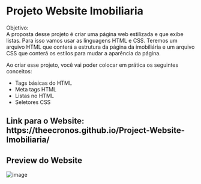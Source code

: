 <h1>Projeto Website Imobiliaria</h1>

Objetivo:
</br>
A proposta desse projeto é criar uma página web estilizada e que exibe listas. Para isso vamos usar as linguagens HTML e CSS. Teremos um arquivo HTML que conterá a estrutura da página da imobiliária e um arquivo CSS que conterá os estilos para mudar a aparência da página.

Ao criar esse projeto, você vai poder colocar em prática os seguintes conceitos:

<ul>
  <li>Tags básicas do HTML</li>
  <li>Meta tags HTML</li>
  <li>Listas no HTML</li>
  <li>Seletores CSS</li>
</ul>

<h2>Link para o Website: https://theecronos.github.io/Project-Website-Imobiliaria/</h2>

<h2>Preview do Website</h2>

![image](https://user-images.githubusercontent.com/86898523/232622735-2002515e-3871-44cc-b7e8-a1015fc2def7.png)
